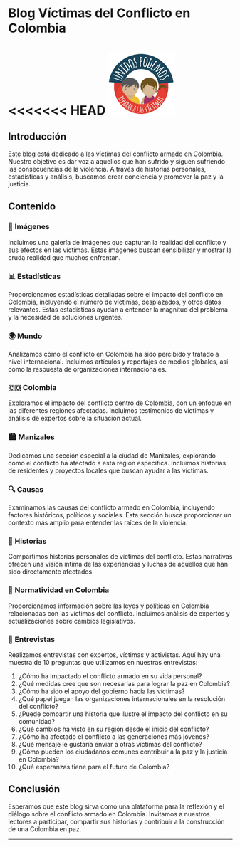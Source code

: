 # Blog Víctimas del Conflicto en Colombia

<<<<<<< HEAD
<img src="assets/images/logovictimas.png" alt="Logo" width="150" height="auto">
=======

## Introducción
Este blog está dedicado a las víctimas del conflicto armado en Colombia. Nuestro objetivo es dar voz a aquellos que han sufrido y siguen sufriendo las consecuencias de la violencia. A través de historias personales, estadísticas y análisis, buscamos crear conciencia y promover la paz y la justicia.

## Contenido

### 📸 Imágenes
Incluimos una galería de imágenes que capturan la realidad del conflicto y sus efectos en las víctimas. Estas imágenes buscan sensibilizar y mostrar la cruda realidad que muchos enfrentan.

### 📊 Estadísticas
Proporcionamos estadísticas detalladas sobre el impacto del conflicto en Colombia, incluyendo el número de víctimas, desplazados, y otros datos relevantes. Estas estadísticas ayudan a entender la magnitud del problema y la necesidad de soluciones urgentes.

### 🌍 Mundo
Analizamos cómo el conflicto en Colombia ha sido percibido y tratado a nivel internacional. Incluimos artículos y reportajes de medios globales, así como la respuesta de organizaciones internacionales.

### 🇨🇴 Colombia
Exploramos el impacto del conflicto dentro de Colombia, con un enfoque en las diferentes regiones afectadas. Incluimos testimonios de víctimas y análisis de expertos sobre la situación actual.

### 🏙️ Manizales
Dedicamos una sección especial a la ciudad de Manizales, explorando cómo el conflicto ha afectado a esta región específica. Incluimos historias de residentes y proyectos locales que buscan ayudar a las víctimas.

### 🔍 Causas
Examinamos las causas del conflicto armado en Colombia, incluyendo factores históricos, políticos y sociales. Esta sección busca proporcionar un contexto más amplio para entender las raíces de la violencia.

### 📖 Historias
Compartimos historias personales de víctimas del conflicto. Estas narrativas ofrecen una visión íntima de las experiencias y luchas de aquellos que han sido directamente afectados.

### 📜 Normatividad en Colombia
Proporcionamos información sobre las leyes y políticas en Colombia relacionadas con las víctimas del conflicto. Incluimos análisis de expertos y actualizaciones sobre cambios legislativos.

### 🎤 Entrevistas
Realizamos entrevistas con expertos, víctimas y activistas. Aquí hay una muestra de 10 preguntas que utilizamos en nuestras entrevistas:

1. ¿Cómo ha impactado el conflicto armado en su vida personal?
2. ¿Qué medidas cree que son necesarias para lograr la paz en Colombia?
3. ¿Cómo ha sido el apoyo del gobierno hacia las víctimas?
4. ¿Qué papel juegan las organizaciones internacionales en la resolución del conflicto?
5. ¿Puede compartir una historia que ilustre el impacto del conflicto en su comunidad?
6. ¿Qué cambios ha visto en su región desde el inicio del conflicto?
7. ¿Cómo ha afectado el conflicto a las generaciones más jóvenes?
8. ¿Qué mensaje le gustaría enviar a otras víctimas del conflicto?
9. ¿Cómo pueden los ciudadanos comunes contribuir a la paz y la justicia en Colombia?
10. ¿Qué esperanzas tiene para el futuro de Colombia?

## Conclusión
Esperamos que este blog sirva como una plataforma para la reflexión y el diálogo sobre el conflicto armado en Colombia. Invitamos a nuestros lectores a participar, compartir sus historias y contribuir a la construcción de una Colombia en paz.

---
